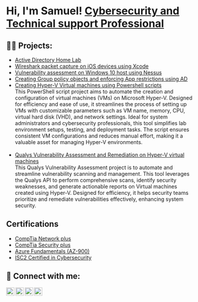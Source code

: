 <h1>Hi, I'm Samuel! 
<a href="https://www.linkedin.com/in/olamide-bolarinwa-431404267">Cybersecurity and Technical support Professional</a>

<h2>👨‍💻 Projects:</h2>

  - [Active Directory Home Lab](https://github.com/0xSp0rt/ActiveDirectoryLab/tree/main)
  - [Wireshark packet capture on iOS devices using Xcode](https://github.com/0xSp0rt/iOS-Packet-Capture)
  - [Vulnerability assessment on Windows 10 host using Nessus](https://github.com/0xSp0rt/Vulnerability-assessment-on-windows-10-host-using-Nessus)
  - [Creating Group policy objects and enforcing App restrictions using AD](https://github.com/0xSp0rt/Creating-Group-Policy-Objects)
  - [Creating Hyper-V Virtual machines using Powershell scripts](https://github.com/0xSp0rt/Hyper-v-creation-Powershell-script) <br />
  This PowerShell script project aims to automate the creation and configuration of virtual machines (VMs) on Microsoft Hyper-V. Designed for efficiency and ease of use, it streamlines the process of setting up VMs with customizable parameters such as VM name, memory, CPU, virtual hard disk (VHD), and network settings. Ideal for system administrators and cybersecurity professionals, this tool simplifies lab environment setups, testing, and deployment tasks. The script ensures consistent VM configurations and reduces manual effort, making it a valuable asset for managing Hyper-V environments. <br /><br />
  - [Qualys Vulnerability Assessment and Remediation on Hyper-V virtual machines](https://github.com/0xSp0rt/Qualys-Vulnerability-Assessment/blob/main/README.md)<br />
    This Qualys Vulnerability Assessment project is to automate and streamline vulnerability scanning and management. This tool leverages the Qualys API to perform comprehensive scans, identify security weaknesses, and generate actionable reports on Virtual machines created using Hyper-V. Designed for efficiency, it helps security teams prioritize and remediate vulnerabilities effectively, enhancing system security.

<h2>Certifications</h2>

- [CompTia Network plus](https://imgur.com/PMDm8Da.png)
- [CompTia Security plus](https://imgur.com/tQal7fs.png)
- [Azure Fundamentals (AZ-900)](https://learn.microsoft.com/api/credentials/share/en-us/OlamideBolarinwa-5543/F033CEF6C31D7D00?sharingId=F5DD47E5CA95CE6B)
- [ISC2 Certified in Cybersecurity](https://www.credly.com/badges/0d9e2cb7-4ffc-45ae-b24a-fc9e0eb67939/public_url)


<h2> 🤳 Connect with me:</h2>

[<img align="left" alt="0xSp0rt | YouTube" width="22px" src="https://cdn.jsdelivr.net/npm/simple-icons@v3/icons/youtube.svg" />][youtube]
[<img align="left" alt="0xSp0rt | Twitter" width="22px" src="https://cdn.jsdelivr.net/npm/simple-icons@v3/icons/twitter.svg" />][twitter]
[<img align="left" alt="0xSp0rt | LinkedIn" width="22px" src="https://cdn.jsdelivr.net/npm/simple-icons@v3/icons/linkedin.svg" />][linkedin]
[<img align="left" alt="0xSp0rt | Instagram" width="22px" src="https://cdn.jsdelivr.net/npm/simple-icons@v3/icons/instagram.svg" />][instagram]

[twitter]: https://twitter.com/iam_sportin
[youtube]: https://www.youtube.com
[instagram]: https://www.instagram.com
[linkedin]: https://linkedin.com/in/olamide-bolarinwa-431404267

